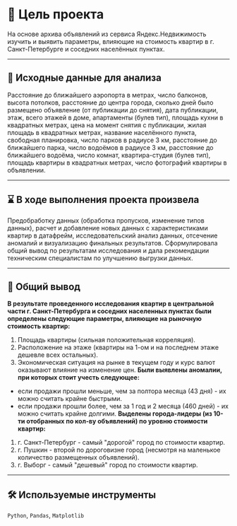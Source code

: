# 🎯 Цель проекта
На основе архива объявлений из сервиса Яндекс.Недвижимость изучить и выявить параметры, влияющие на стоимость квартир в г. Санкт-Петербурге и соседних населённых пунктах.
<hr>

## 📂 Исходные данные для анализа
Расстояние до ближайшего аэропорта в метрах, число балконов, высота потолков, расстояние до центра города, сколько дней было размещено объявление (от публикации до снятия), дата публикации, этаж, всего этажей в доме, апартаменты (булев тип), площадь кухни в квадратных метрах, цена на момент снятия с публикации, жилая площадь в квадратных метрах, название населённого пункта, свободная планировка, число парков в радиусе 3 км, расстояние до ближайшего парка, число водоёмов в радиусе 3 км, расстояние до ближайшего водоёма, число комнат, квартира-студия (булев тип), площадь квартиры в квадратных метрах, число фотографий квартиры в объявлении.
<hr>

## ⌛ В ходе выполнения проекта произвела
Предобработку данных (обработка пропусков, изменение типов данных), расчет и добавление новых данных с характеристиками квартир в датафрейм, исследовательский анализ данных, отсечение аномалий и визуализацию финальных результатов. Сформулировала общий вывод по результатам исследования и дала рекомендации техническим специалистам по улучшению выгрузки данных.
<hr>

## 📃 Общий вывод
**В результате проведенного исследования квартир в центральной части г. Санкт-Петербурга и соседних населенных пунктах были
определены следующие параметры, влияющие на рыночную стоимость квартир:**

1) Площадь квартиры (сильная положительная корреляция).
2) Расположение на этаже (квартиры на 1-ом и на последнем этаже дешевле всех остальных).
3) Экономическая ситуация на рынке в текущем году и курс валют оказывают влияние на изменение цен.
**Были выявлены аномалии, при которых стоит учесть следующее:**

- если продажи прошли меньше, чем за полтора месяца (43 дня) - их можно считать крайне быстрыми.
- если продажи прошли более, чем за 1 год и 2 месяца (460 дней) - их можно считать крайне долгими.
**Выделены города-лидеры (из 10-ти отобранных по кол-ву объявлений) по уровню стоимости квартир:**

1) г. Санкт-Петербург - самый "дорогой" город по стоимости квартир.
2) г. Пушкин - второй по дороговизне город (несмотря на маленькое количество размещенных объявлений).
3) г. Выборг - самый "дешевый" город по стоимости квартир.
<hr>

## 🛠️ Используемые инструменты
`Python`, `Pandas`, `Matplotlib`

